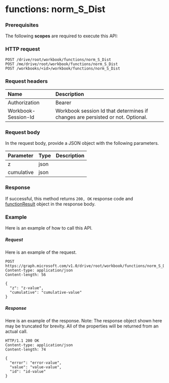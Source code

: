 # functions: norm_S_Dist


### Prerequisites
The following **scopes** are required to execute this API: 
### HTTP request
<!-- { "blockType": "ignored" } -->
```http
POST /drive/root/workbook/functions/norm_S_Dist
POST /me/drive/root/workbook/functions/norm_S_Dist
POST /workbooks/<id>/workbook/functions/norm_S_Dist

```
### Request headers
| Name       | Description|
|:---------------|:----------|
| Authorization  | Bearer <code>|
| Workbook-Session-Id  | Workbook session Id that determines if changes are persisted or not. Optional.|

### Request body
In the request body, provide a JSON object with the following parameters.

| Parameter	   | Type	|Description|
|:---------------|:--------|:----------|
|z|json||
|cumulative|json||

### Response
If successful, this method returns `200, OK` response code and [functionResult](../resources/functionresult.md) object in the response body.

### Example
Here is an example of how to call this API.
##### Request
Here is an example of the request.
<!-- {
  "blockType": "request",
  "name": "functions_norm_s_dist"
}-->
```http
POST https://graph.microsoft.com/v1.0/drive/root/workbook/functions/norm_S_Dist
Content-type: application/json
Content-length: 56

{
  "z": "z-value",
  "cumulative": "cumulative-value"
}
```

##### Response
Here is an example of the response. Note: The response object shown here may be truncated for brevity. All of the properties will be returned from an actual call.
<!-- {
  "blockType": "response",
  "truncated": true,
  "@odata.type": "microsoft.graph.functionResult"
} -->
```http
HTTP/1.1 200 OK
Content-type: application/json
Content-length: 74

{
  "error": "error-value",
  "value": "value-value",
  "id": "id-value"
}
```

<!-- uuid: 8fcb5dbc-d5aa-4681-8e31-b001d5168d79
2015-10-25 14:57:30 UTC -->
<!-- {
  "type": "#page.annotation",
  "description": "functions: norm_S_Dist",
  "keywords": "",
  "section": "documentation",
  "tocPath": ""
}-->